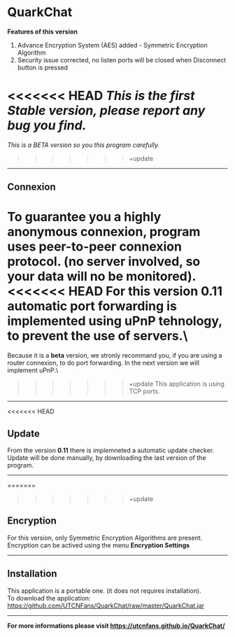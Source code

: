 # QuarkChat
**Features of this version**

1. Advance Encryption System (AES) added - Symmetric Encryption Algorithm
2. Security issue corrected, no listen ports will be closed when Disconnect button is pressed

<<<<<<< HEAD
*This is the first __Stable__ version, please report any bug you find.*
=======
*This is a BETA version so you this program carefully.*
>>>>>>> +update

---

## Connexion

To guarantee you a highly anonymous connexion, program uses peer-to-peer connexion protocol. (no server involved, so your data will no be monitored).\
<<<<<<< HEAD
For this version **0.11** automatic port forwarding is implemented using uPnP tehnology, to prevent the use of servers.\
=======
Because it is a **beta** version, we stronly recommand you, if you are using a router connexion, to do port forwarding. In the next version we will implement uPnP.\
>>>>>>> +update
This application is using TCP ports.

---

<<<<<<< HEAD
## Update

From the version **0.11** there is implemneted a automatic update checker. Update will be done manually, by downloading the last version of the program.

---

=======
>>>>>>> +update
## Encryption

For this version, only Symmetric Encryption Algorithms are present.\
Encryption can be actived using the menu **Encryption Settings**

---

## Installation

This application is a portable one. (it does not requires installation).\
To download the application: https://github.com/UTCNFans/QuarkChat/raw/master/QuarkChat.jar

---

**For more informations please visit https://utcnfans.github.io/QuarkChat/**
